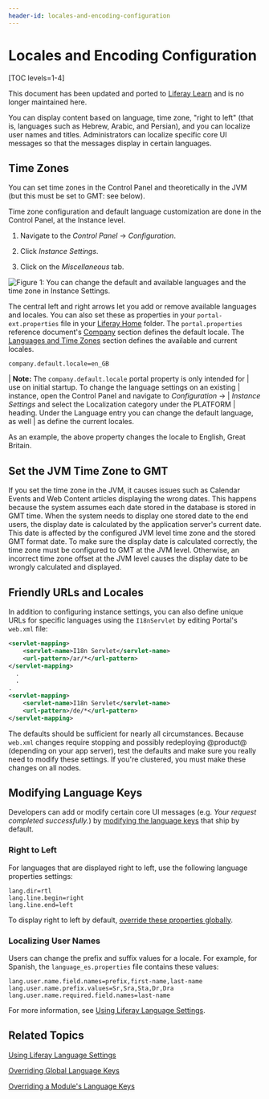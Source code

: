 ```yaml
---
header-id: locales-and-encoding-configuration
---
```


# Locales and Encoding Configuration

[TOC levels=1-4]

<aside class="alert alert-info">
  <span class="wysiwyg-color-blue120">This document has been updated and ported to <a href="https://learn.liferay.com/dxp/7.x/en/installation-and-upgrades/setting-up-liferay-dxp/initial-instance-localization.html">Liferay Learn</a> and is no longer maintained here.</span>
</aside>

You can display content based on language, time zone, "right to left" (that is,
languages such as Hebrew, Arabic, and Persian), and you can localize user names
and titles. Administrators can localize specific core UI messages so that the
messages display in certain languages.

## Time Zones

You can set time zones in the Control Panel and theoretically in the JVM (but
this must be set to GMT: see below). 

Time zone configuration and default language customization are done in the
Control Panel, at the Instance level. 

1.  Navigate to the *Control Panel* &rarr; *Configuration*. 

2.  Click *Instance Settings*. 

3.  Click on the *Miscellaneous* tab. 

![Figure 1: You can change the default and available languages and the time zone in Instance Settings.](../../images/instance-locales.png)

The central left and right arrows let you add or remove available languages and
locales. You can also set these as properties in your `portal-ext.properties`
file in your
[Liferay Home](/docs/7-2/deploy/-/knowledge_base/d/liferay-home)
folder. The `portal.properties` reference document's 
[Company](@platform-ref@/7.2-latest/propertiesdoc/portal.properties.html#Company) 
section defines the default locale. The 
[Languages and Time Zones](@platform-ref@/7.2-latest/propertiesdoc/portal.properties.html#Languages%20and%20Time%20Zones)
section defines the available and current locales.

```properties
company.default.locale=en_GB 
```

| **Note:** The `company.default.locale` portal property is only intended for 
| use on initial startup. To change the language settings on an existing 
| instance, open the Control Panel and navigate to *Configuration* &rarr; 
| *Instance Settings* and select the Localization category under the PLATFORM 
| heading. Under the Language entry you can change the default language, as well 
| as define the current locales. 

As an example, the above property changes the locale to English, Great Britain. 
 
## Set the JVM Time Zone to GMT

If you set the time zone in the JVM, it causes issues such as Calendar Events
and Web Content articles displaying the wrong dates. This happens because the
system assumes each date stored in the database is stored in GMT time. When the
system needs to display one stored date to the end users, the display date is
calculated by the application server's current date. This date is affected by
the configured JVM level time zone and the stored GMT format date. To make sure
the display date is calculated correctly, the time zone must be configured to
GMT at the JVM level. Otherwise, an incorrect time zone offset at the JVM level
causes the display date to be wrongly calculated and displayed. 

## Friendly URLs and Locales

In addition to configuring instance settings, you can also define unique URLs
for specific languages using the `I18nServlet` by editing Portal's `web.xml`
file: 

```xml
<servlet-mapping>
	<servlet-name>I18n Servlet</servlet-name>
	<url-pattern>/ar/*</url-pattern>
</servlet-mapping>
  .
  .
.
<servlet-mapping>
	<servlet-name>I18n Servlet</servlet-name>
	<url-pattern>/de/*</url-pattern>
</servlet-mapping>
```

The defaults should be sufficient for nearly all circumstances. Because
`web.xml` changes require stopping and possibly redeploying @product@ (depending
on your app server), test the defaults and make sure you really need to modify
these settings. If you're clustered, you must make these changes on all nodes.

## Modifying Language Keys

Developers can add or modify certain core UI messages (e.g. *Your request
completed successfully.*) by 
[modifying the language keys](/docs/7-2/customization/-/knowledge_base/c/overriding-language-keys) 
that ship by default. 

### Right to Left

For languages that are displayed right to left, use the following language
properties settings:

```properties
lang.dir=rtl
lang.line.begin=right
lang.line.end=left
```

To display right to left by default,
[override these properties globally](/docs/7-2/customization/-/knowledge_base/c/overriding-global-language-keys). 

### Localizing User Names

Users can change the prefix and suffix values for a locale. For example, for
Spanish, the `language_es.properties` file contains these values: 

```properties
lang.user.name.field.names=prefix,first-name,last-name
lang.user.name.prefix.values=Sr,Sra,Sta,Dr,Dra
lang.user.name.required.field.names=last-name
```

For more information, see 
[Using Liferay Language Settings](/docs/7-2/frameworks/-/knowledge_base/f/using-liferays-localization-settings).

## Related Topics

[Using Liferay Language Settings](/docs/7-2/frameworks/-/knowledge_base/f/using-liferays-localization-settings)

[Overriding Global Language Keys](/docs/7-2/customization/-/knowledge_base/c/overriding-global-language-keys)

[Overriding a Module's Language Keys](/docs/7-2/customization/-/knowledge_base/c/overriding-a-modules-language-keys)
